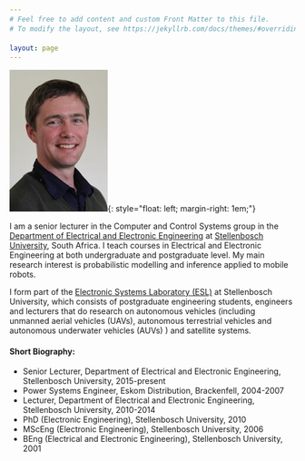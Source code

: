 ```yaml
---
# Feel free to add content and custom Front Matter to this file.
# To modify the layout, see https://jekyllrb.com/docs/themes/#overriding-theme-defaults

layout: page
---
```


![Corné](/images/CvD_photo_tiny.jpg){: style="float: left; margin-right: 1em;"}

I am a senior lecturer in the Computer and Control Systems group in the [Department of Electrical and Electronic Engineering](https://www.ee.sun.ac.za/) at [Stellenbosch University](https://www.sun.ac.za/), South Africa.  I teach courses in Electrical and Electronic Engineering at both undergraduate and postgraduate level.  My main research interest is probabilistic modelling and inference applied to mobile robots.

I form part of the [Electronic Systems Laboratory (ESL)](https://www.esl.sun.ac.za/) at Stellenbosch University, which consists of postgraduate engineering students, engineers and lecturers that do research on autonomous vehicles (including unmanned aerial vehicles (UAVs), autonomous terrestrial vehicles and autonomous underwater vehicles (AUVs) ) and satellite systems.

#### Short Biography:
- Senior Lecturer, Department of Electrical and Electronic Engineering, Stellenbosch University, 2015-present
- Power Systems Engineer, Eskom Distribution, Brackenfell, 2004-2007
- Lecturer, Department of Electrical and Electronic Engineering, Stellenbosch University, 2010-2014
- PhD (Electronic Engineering), Stellenbosch University, 2010
- MScEng (Electronic Engineering), Stellenbosch University, 2006
- BEng (Electrical and Electronic Engineering), Stellenbosch University, 2001

